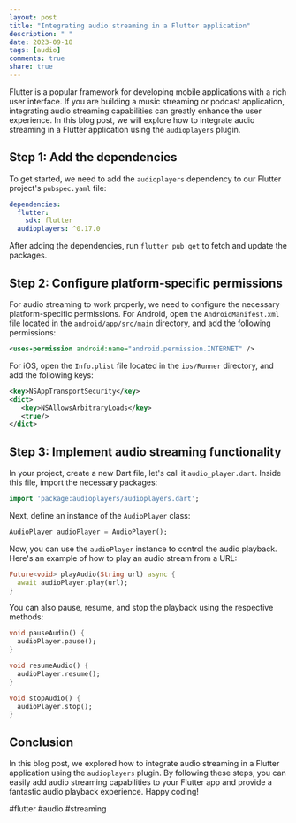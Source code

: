 ```yaml
---
layout: post
title: "Integrating audio streaming in a Flutter application"
description: " "
date: 2023-09-18
tags: [audio]
comments: true
share: true
---
```


Flutter is a popular framework for developing mobile applications with a rich user interface. If you are building a music streaming or podcast application, integrating audio streaming capabilities can greatly enhance the user experience. In this blog post, we will explore how to integrate audio streaming in a Flutter application using the `audioplayers` plugin.

## Step 1: Add the dependencies

To get started, we need to add the `audioplayers` dependency to our Flutter project's `pubspec.yaml` file:

```yaml
dependencies:
  flutter:
    sdk: flutter
  audioplayers: ^0.17.0
```

After adding the dependencies, run `flutter pub get` to fetch and update the packages.

## Step 2: Configure platform-specific permissions

For audio streaming to work properly, we need to configure the necessary platform-specific permissions. For Android, open the `AndroidManifest.xml` file located in the `android/app/src/main` directory, and add the following permissions:

```xml
<uses-permission android:name="android.permission.INTERNET" />
```

For iOS, open the `Info.plist` file located in the `ios/Runner` directory, and add the following keys:

```xml
<key>NSAppTransportSecurity</key>
<dict>
   <key>NSAllowsArbitraryLoads</key>
   <true/>
</dict>
```

## Step 3: Implement audio streaming functionality

In your project, create a new Dart file, let's call it `audio_player.dart`. Inside this file, import the necessary packages:
```dart
import 'package:audioplayers/audioplayers.dart';
```

Next, define an instance of the `AudioPlayer` class:
```dart
AudioPlayer audioPlayer = AudioPlayer();
```

Now, you can use the `audioPlayer` instance to control the audio playback. Here's an example of how to play an audio stream from a URL:
```dart
Future<void> playAudio(String url) async {
  await audioPlayer.play(url);
}
```

You can also pause, resume, and stop the playback using the respective methods:
```dart
void pauseAudio() {
  audioPlayer.pause();
}

void resumeAudio() {
  audioPlayer.resume();
}

void stopAudio() {
  audioPlayer.stop();
}
```

## Conclusion

In this blog post, we explored how to integrate audio streaming in a Flutter application using the `audioplayers` plugin. By following these steps, you can easily add audio streaming capabilities to your Flutter app and provide a fantastic audio playback experience. Happy coding!

#flutter #audio #streaming